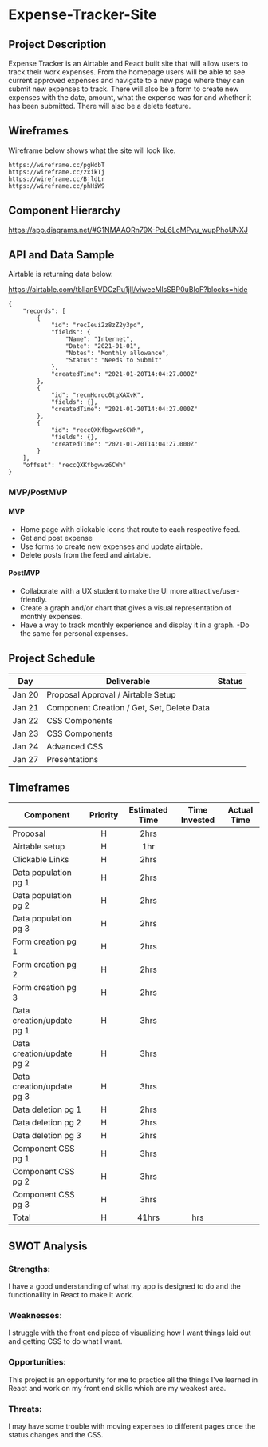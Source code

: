 # Expense-Tracker-Site

## Project Description
Expense Tracker is an Airtable and React built site that will allow users to track their work expenses.  From the homepage users will be able to see current approved expenses and navigate to a new page where they can submit new expenses to track.  There will also be a form to create new expenses with the date, amount, what the expense was for and whether it has been submitted.   There will also be a delete feature.

## Wireframes
Wireframe below shows what the site will look like.
```
https://wireframe.cc/pgHdbT
https://wireframe.cc/zxikTj
https://wireframe.cc/BjldLr
https://wireframe.cc/phHiW9
```
## Component Hierarchy

https://app.diagrams.net/#G1NMAAORn79X-PoL6LcMPyu_wupPhoUNXJ

## API and Data Sample
Airtable is returning data below.

https://airtable.com/tblIan5VDCzPu1jlI/viweeMlsSBP0uBIoF?blocks=hide

```
{
    "records": [
        {
            "id": "recIeui2z8zZ2y3pd",
            "fields": {
                "Name": "Internet",
                "Date": "2021-01-01",
                "Notes": "Monthly allowance",
                "Status": "Needs to Submit"
            },
            "createdTime": "2021-01-20T14:04:27.000Z"
        },
        {
            "id": "recmHorqc0tgXAXvK",
            "fields": {},
            "createdTime": "2021-01-20T14:04:27.000Z"
        },
        {
            "id": "reccQXKfbgwwz6CWh",
            "fields": {},
            "createdTime": "2021-01-20T14:04:27.000Z"
        }
    ],
    "offset": "reccQXKfbgwwz6CWh"
}

```

### MVP/PostMVP

#### MVP

- Home page with clickable icons that route to each respective feed.
- Get and post expense
- Use forms to create new expenses and update airtable.
- Delete posts from the feed and airtable.

#### PostMVP

- Collaborate with a UX student to make the UI more attractive/user-friendly.
- Create a graph and/or chart that gives a visual representation of monthly expenses.
- Have a way to track monthly experience and display it in a graph.
-Do the same for personal expenses.

## Project Schedule

| Day      | Deliverable                                | Status   |
| -------- | ------------------------------------------ | -------- |
| Jan 20   | Proposal Approval / Airtable Setup         |          |
| Jan 21   | Component Creation / Get, Set, Delete Data |          |
| Jan 22   | CSS Components                             |          |
| Jan 23   | CSS Components                             |          |
| Jan 24   | Advanced CSS                               |          |
| Jan 27   | Presentations                              |          |

## Timeframes

| Component                 | Priority | Estimated Time | Time Invested | Actual Time |
| ------------------------- | :------: | :------------: | :-----------: | :---------: |
| Proposal                  |    H     |      2hrs      |               |             |
| Airtable setup            |    H     |      1hr       |               |             |
| Clickable Links           |    H     |      2hrs      |               |             |
| Data population pg 1      |    H     |      2hrs      |               |             |
| Data population pg 2      |    H     |      2hrs      |               |             |
| Data population pg 3      |    H     |      2hrs      |               |             |
| Form creation pg 1        |    H     |      2hrs      |               |             |
| Form creation pg 2        |    H     |      2hrs      |               |             |
| Form creation pg 3        |    H     |      2hrs      |               |             |
| Data creation/update pg 1 |    H     |      3hrs      |               |             |
| Data creation/update pg 2 |    H     |      3hrs      |               |             |
| Data creation/update pg 3 |    H     |      3hrs      |               |             |
| Data deletion pg 1        |    H     |      2hrs      |               |             |
| Data deletion pg 2        |    H     |      2hrs      |               |             |
| Data deletion pg 3        |    H     |      2hrs      |               |             |
| Component CSS pg 1        |    H     |      3hrs      |               |             |
| Component CSS pg 2        |    H     |      3hrs      |               |             |
| Component CSS pg 3        |    H     |      3hrs      |               |             |
| Total                     |    H     |      41hrs     |       hrs     |             |

## SWOT Analysis

### Strengths:

I have a good understanding of what my app is designed to do and the functionaility in React to make it work.

### Weaknesses:

I struggle with the front end piece of visualizing how I want things laid out and getting CSS to do what I want.

### Opportunities:
This project is an opportunity for me to practice all the things I've learned in React and work on my front end skills which are my weakest area.

### Threats:

I may have some trouble with moving expenses to different pages once the status changes and the CSS.
